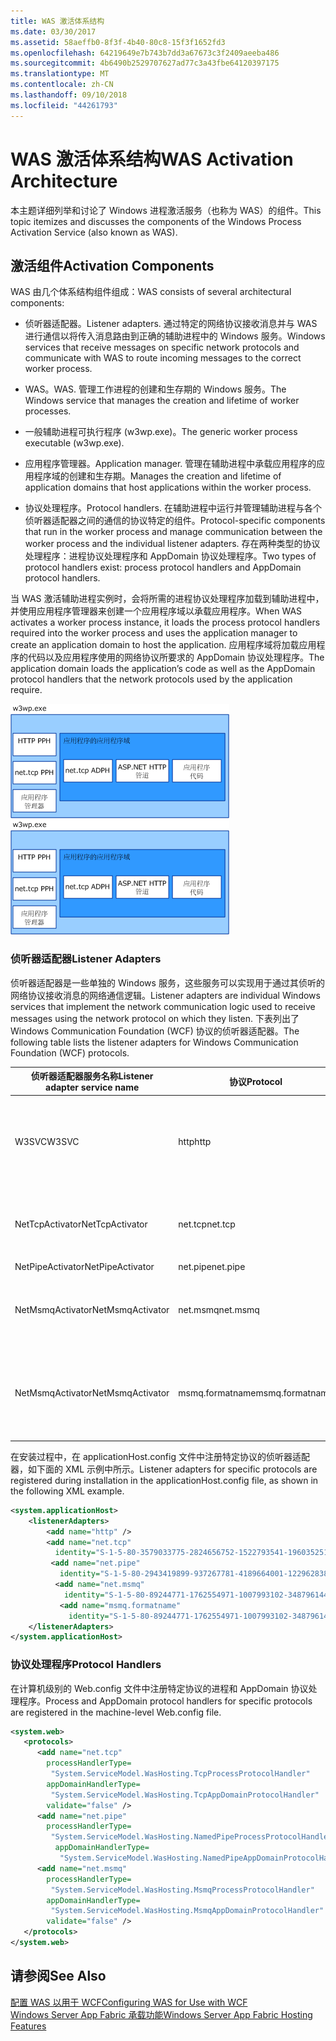 ```yaml
---
title: WAS 激活体系结构
ms.date: 03/30/2017
ms.assetid: 58aeffb0-8f3f-4b40-80c8-15f3f1652fd3
ms.openlocfilehash: 64219649e7b743b7dd3a67673c3f2409aeeba486
ms.sourcegitcommit: 4b6490b2529707627ad77c3a43fbe64120397175
ms.translationtype: MT
ms.contentlocale: zh-CN
ms.lasthandoff: 09/10/2018
ms.locfileid: "44261793"
---
```

# <a name="was-activation-architecture"></a><span data-ttu-id="45d8b-102">WAS 激活体系结构</span><span class="sxs-lookup"><span data-stu-id="45d8b-102">WAS Activation Architecture</span></span>
<span data-ttu-id="45d8b-103">本主题详细列举和讨论了 Windows 进程激活服务（也称为 WAS）的组件。</span><span class="sxs-lookup"><span data-stu-id="45d8b-103">This topic itemizes and discusses the components of the Windows Process Activation Service (also known as WAS).</span></span>  
  
## <a name="activation-components"></a><span data-ttu-id="45d8b-104">激活组件</span><span class="sxs-lookup"><span data-stu-id="45d8b-104">Activation Components</span></span>  
 <span data-ttu-id="45d8b-105">WAS 由几个体系结构组件组成：</span><span class="sxs-lookup"><span data-stu-id="45d8b-105">WAS consists of several architectural components:</span></span>  
  
-   <span data-ttu-id="45d8b-106">侦听器适配器。</span><span class="sxs-lookup"><span data-stu-id="45d8b-106">Listener adapters.</span></span> <span data-ttu-id="45d8b-107">通过特定的网络协议接收消息并与 WAS 进行通信以将传入消息路由到正确的辅助进程中的 Windows 服务。</span><span class="sxs-lookup"><span data-stu-id="45d8b-107">Windows services that receive messages on specific network protocols and communicate with WAS to route incoming messages to the correct worker process.</span></span>  
  
-   <span data-ttu-id="45d8b-108">WAS。</span><span class="sxs-lookup"><span data-stu-id="45d8b-108">WAS.</span></span> <span data-ttu-id="45d8b-109">管理工作进程的创建和生存期的 Windows 服务。</span><span class="sxs-lookup"><span data-stu-id="45d8b-109">The Windows service that manages the creation and lifetime of worker processes.</span></span>  
  
-   <span data-ttu-id="45d8b-110">一般辅助进程可执行程序 (w3wp.exe)。</span><span class="sxs-lookup"><span data-stu-id="45d8b-110">The generic worker process executable (w3wp.exe).</span></span>  
  
-   <span data-ttu-id="45d8b-111">应用程序管理器。</span><span class="sxs-lookup"><span data-stu-id="45d8b-111">Application manager.</span></span> <span data-ttu-id="45d8b-112">管理在辅助进程中承载应用程序的应用程序域的创建和生存期。</span><span class="sxs-lookup"><span data-stu-id="45d8b-112">Manages the creation and lifetime of application domains that host applications within the worker process.</span></span>  
  
-   <span data-ttu-id="45d8b-113">协议处理程序。</span><span class="sxs-lookup"><span data-stu-id="45d8b-113">Protocol handlers.</span></span> <span data-ttu-id="45d8b-114">在辅助进程中运行并管理辅助进程与各个侦听器适配器之间的通信的协议特定的组件。</span><span class="sxs-lookup"><span data-stu-id="45d8b-114">Protocol-specific components that run in the worker process and manage communication between the worker process and the individual listener adapters.</span></span> <span data-ttu-id="45d8b-115">存在两种类型的协议处理程序：进程协议处理程序和 AppDomain 协议处理程序。</span><span class="sxs-lookup"><span data-stu-id="45d8b-115">Two types of protocol handlers exist: process protocol handlers and AppDomain protocol handlers.</span></span>  
  
 <span data-ttu-id="45d8b-116">当 WAS 激活辅助进程实例时，会将所需的进程协议处理程序加载到辅助进程中，并使用应用程序管理器来创建一个应用程序域以承载应用程序。</span><span class="sxs-lookup"><span data-stu-id="45d8b-116">When WAS activates a worker process instance, it loads the process protocol handlers required into the worker process and uses the application manager to create an application domain to host the application.</span></span> <span data-ttu-id="45d8b-117">应用程序域将加载应用程序的代码以及应用程序使用的网络协议所要求的 AppDomain 协议处理程序。</span><span class="sxs-lookup"><span data-stu-id="45d8b-117">The application domain loads the application’s code as well as the AppDomain protocol handlers that the network protocols used by the application require.</span></span>  
  
 <span data-ttu-id="45d8b-118">![WAS 体系结构](../../../../docs/framework/wcf/feature-details/media/wasarchitecture.gif "WASArchitecture")</span><span class="sxs-lookup"><span data-stu-id="45d8b-118">![WAS Architecture](../../../../docs/framework/wcf/feature-details/media/wasarchitecture.gif "WASArchitecture")</span></span>  
  
### <a name="listener-adapters"></a><span data-ttu-id="45d8b-119">侦听器适配器</span><span class="sxs-lookup"><span data-stu-id="45d8b-119">Listener Adapters</span></span>  
 <span data-ttu-id="45d8b-120">侦听器适配器是一些单独的 Windows 服务，这些服务可以实现用于通过其侦听的网络协议接收消息的网络通信逻辑。</span><span class="sxs-lookup"><span data-stu-id="45d8b-120">Listener adapters are individual Windows services that implement the network communication logic used to receive messages using the network protocol on which they listen.</span></span> <span data-ttu-id="45d8b-121">下表列出了 Windows Communication Foundation (WCF) 协议的侦听器适配器。</span><span class="sxs-lookup"><span data-stu-id="45d8b-121">The following table lists the listener adapters for Windows Communication Foundation (WCF) protocols.</span></span>  
  
|<span data-ttu-id="45d8b-122">侦听器适配器服务名称</span><span class="sxs-lookup"><span data-stu-id="45d8b-122">Listener adapter service name</span></span>|<span data-ttu-id="45d8b-123">协议</span><span class="sxs-lookup"><span data-stu-id="45d8b-123">Protocol</span></span>|<span data-ttu-id="45d8b-124">说明</span><span class="sxs-lookup"><span data-stu-id="45d8b-124">Notes</span></span>|  
|-----------------------------------|--------------|-----------|  
|<span data-ttu-id="45d8b-125">W3SVC</span><span class="sxs-lookup"><span data-stu-id="45d8b-125">W3SVC</span></span>|<span data-ttu-id="45d8b-126">http</span><span class="sxs-lookup"><span data-stu-id="45d8b-126">http</span></span>|<span data-ttu-id="45d8b-127">提供有关 IIS 7.0 和 WCF HTTP 激活的常见组件。</span><span class="sxs-lookup"><span data-stu-id="45d8b-127">Common component that provides HTTP activation for both IIS 7.0 and WCF.</span></span>|  
|<span data-ttu-id="45d8b-128">NetTcpActivator</span><span class="sxs-lookup"><span data-stu-id="45d8b-128">NetTcpActivator</span></span>|<span data-ttu-id="45d8b-129">net.tcp</span><span class="sxs-lookup"><span data-stu-id="45d8b-129">net.tcp</span></span>|<span data-ttu-id="45d8b-130">取决于 NetTcpPortSharing 服务。</span><span class="sxs-lookup"><span data-stu-id="45d8b-130">Depends on the NetTcpPortSharing service.</span></span>|  
|<span data-ttu-id="45d8b-131">NetPipeActivator</span><span class="sxs-lookup"><span data-stu-id="45d8b-131">NetPipeActivator</span></span>|<span data-ttu-id="45d8b-132">net.pipe</span><span class="sxs-lookup"><span data-stu-id="45d8b-132">net.pipe</span></span>||  
|<span data-ttu-id="45d8b-133">NetMsmqActivator</span><span class="sxs-lookup"><span data-stu-id="45d8b-133">NetMsmqActivator</span></span>|<span data-ttu-id="45d8b-134">net.msmq</span><span class="sxs-lookup"><span data-stu-id="45d8b-134">net.msmq</span></span>|<span data-ttu-id="45d8b-135">与基于 WCF 的消息队列应用程序一起使用。</span><span class="sxs-lookup"><span data-stu-id="45d8b-135">For use with WCF-based Message Queuing applications.</span></span>|  
|<span data-ttu-id="45d8b-136">NetMsmqActivator</span><span class="sxs-lookup"><span data-stu-id="45d8b-136">NetMsmqActivator</span></span>|<span data-ttu-id="45d8b-137">msmq.formatname</span><span class="sxs-lookup"><span data-stu-id="45d8b-137">msmq.formatname</span></span>|<span data-ttu-id="45d8b-138">提供与现有消息队列应用程序的向后兼容性。</span><span class="sxs-lookup"><span data-stu-id="45d8b-138">Provides backwards compatibility with existing Message Queuing applications.</span></span>|  
  
 <span data-ttu-id="45d8b-139">在安装过程中，在 applicationHost.config 文件中注册特定协议的侦听器适配器，如下面的 XML 示例中所示。</span><span class="sxs-lookup"><span data-stu-id="45d8b-139">Listener adapters for specific protocols are registered during installation in the applicationHost.config file, as shown in the following XML example.</span></span>  
  
```xml  
<system.applicationHost>  
    <listenerAdapters>  
        <add name="http" />  
        <add name="net.tcp"   
          identity="S-1-5-80-3579033775-2824656752-1522793541-1960352512-462907086" />  
         <add name="net.pipe"   
           identity="S-1-5-80-2943419899-937267781-4189664001-1229628381-3982115073" />  
          <add name="net.msmq"   
            identity="S-1-5-80-89244771-1762554971-1007993102-348796144-2203111529" />  
           <add name="msmq.formatname"   
             identity="S-1-5-80-89244771-1762554971-1007993102-348796144-2203111529" />  
    </listenerAdapters>  
</system.applicationHost>  
```  
  
### <a name="protocol-handlers"></a><span data-ttu-id="45d8b-140">协议处理程序</span><span class="sxs-lookup"><span data-stu-id="45d8b-140">Protocol Handlers</span></span>  
 <span data-ttu-id="45d8b-141">在计算机级别的 Web.config 文件中注册特定协议的进程和 AppDomain 协议处理程序。</span><span class="sxs-lookup"><span data-stu-id="45d8b-141">Process and AppDomain protocol handlers for specific protocols are registered in the machine-level Web.config file.</span></span>  
  
```xml  
<system.web>  
   <protocols>  
      <add name="net.tcp"   
        processHandlerType=  
         "System.ServiceModel.WasHosting.TcpProcessProtocolHandler"  
        appDomainHandlerType=  
         "System.ServiceModel.WasHosting.TcpAppDomainProtocolHandler"  
        validate="false" />  
      <add name="net.pipe"   
        processHandlerType=  
         "System.ServiceModel.WasHosting.NamedPipeProcessProtocolHandler"  
          appDomainHandlerType=  
           "System.ServiceModel.WasHosting.NamedPipeAppDomainProtocolHandler"/>  
      <add name="net.msmq"  
        processHandlerType=  
         "System.ServiceModel.WasHosting.MsmqProcessProtocolHandler"  
        appDomainHandlerType=  
         "System.ServiceModel.WasHosting.MsmqAppDomainProtocolHandler"  
        validate="false" />  
   </protocols>  
</system.web>  
```  
  
## <a name="see-also"></a><span data-ttu-id="45d8b-142">请参阅</span><span class="sxs-lookup"><span data-stu-id="45d8b-142">See Also</span></span>  
 [<span data-ttu-id="45d8b-143">配置 WAS 以用于 WCF</span><span class="sxs-lookup"><span data-stu-id="45d8b-143">Configuring WAS for Use with WCF</span></span>](../../../../docs/framework/wcf/feature-details/configuring-the-wpa--service-for-use-with-wcf.md)  
 [<span data-ttu-id="45d8b-144">Windows Server App Fabric 承载功能</span><span class="sxs-lookup"><span data-stu-id="45d8b-144">Windows Server App Fabric Hosting Features</span></span>](https://go.microsoft.com/fwlink/?LinkId=201276)
